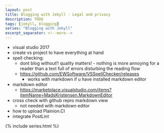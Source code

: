 ```yaml
---
layout: post
title: Blogging with Jekyll - Legal and privacy
description: TODO
tags: [jekyll, blogging]
series: "Blogging with Jekyll"
excerpt_separator: <!--more-->
---
```



<!--more-->

- visual studio 2017
- create vs project to have everything at hand
- spell checking: 
  - dont blog without!! quality matters! - nothing is more annoying for a reader than a text full of errors disturbing the reading flow
  - https://github.com/EWSoftware/VSSpellChecker/releases
    - works with markdown if u have installed markdown editor
- markdown editor
  - https://marketplace.visualstudio.com/items?itemName=MadsKristensen.MarkdownEditor
- cross check with github repro markdown view 
  - not needed with markdown editor
- how to upload Plainion.CI
- integrate PostLint


{% include series.html %}
